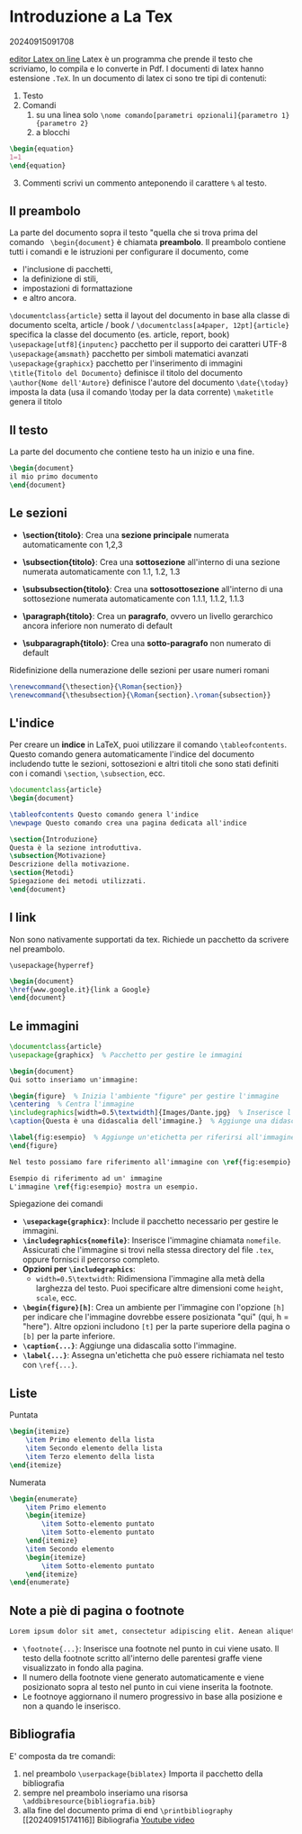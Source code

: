 # Introduzione a La Tex

20240915091708

[editor Latex on line](https://it.overleaf.com/)
Latex è un programma che prende il testo che scriviamo, lo compila e lo converte in Pdf.
I documenti di latex hanno estensione ``.TeX``.
In un documento di latex ci sono tre tipi di contenuti:

1. Testo
2. Comandi
    1. su una linea solo ``\nome comando[parametri opzionali]{parametro 1}{parametro 2}``
    2. a blocchi
```tex
\begin{equation}
1=1
\end{equation}
```
3. Commenti
   	scrivi un commento anteponendo il carattere ``%`` al testo.

## Il preambolo

La parte del documento sopra il testo "quella che si trova prima del comando
` \begin{document}` è chiamata **preambolo**. Il preambolo contiene tutti i comandi e le istruzioni per configurare il documento, come
- l'inclusione di pacchetti,
- la definizione di stili,
- impostazioni di formattazione
- e altro ancora. 
 
`\documentclass{article}` setta il layout del documento in base alla classe di documento scelta, article / book /
`\documentclass[a4paper, 12pt]{article}` specifica la classe del documento (es. article, report, book)
`\usepackage[utf8]{inputenc}` pacchetto per il supporto dei caratteri UTF-8
`\usepackage{amsmath}` pacchetto per simboli matematici avanzati
`\usepackage{graphicx}` pacchetto per l'inserimento di immagini
`\title{Titolo del Documento}` definisce il titolo del documento
`\author{Nome dell'Autore}` definisce l'autore del documento
`\date{\today}` imposta la data (usa il comando \today per la data corrente)
`\maketitle` genera il titolo

## Il testo
La parte del documento che contiene  testo ha un inizio e una fine.
```tex
\begin{document}
il mio primo documento
\end{document}
```
## Le sezioni
* **\section{titolo}**: Crea una **sezione principale** numerata automaticamente con 1,2,3

* **\subsection{titolo}**: Crea una **sottosezione** all'interno di una sezione numerata automaticamente con 1.1, 1.2, 1.3

* **\subsubsection{titolo}**: Crea una **sottosottosezione** all'interno di una sottosezione numerata automaticamente con 1.1.1, 1.1.2, 1.1.3

* **\paragraph{titolo}**: Crea un **paragrafo**, ovvero un livello gerarchico ancora inferiore non numerato di default

* **\subparagraph{titolo}**: Crea una **sotto-paragrafo** non numerato di default

Ridefinizione della numerazione delle sezioni per usare numeri romani 
```tex
\renewcommand{\thesection}{\Roman{section}}
\renewcommand{\thesubsection}{\Roman{section}.\roman{subsection}}
```
## L'indice
Per creare un **indice** in LaTeX, puoi utilizzare il comando `\tableofcontents`. Questo comando genera automaticamente l'indice del documento includendo tutte le sezioni, sottosezioni e altri titoli che sono stati definiti con i comandi `\section`, `\subsection`, ecc.
```tex
\documentclass{article}
\begin{document}

\tableofcontents Questo comando genera l'indice
\newpage Questo comando crea una pagina dedicata all'indice

\section{Introduzione}
Questa è la sezione introduttiva.
\subsection{Motivazione}
Descrizione della motivazione.
\section{Metodi}
Spiegazione dei metodi utilizzati.
\end{document}
```

## I link
Non sono nativamente supportati da tex. Richiede un pacchetto da scrivere nel preambolo.

`\usepackage{hyperref}`

```tex
\begin{document}
\href{www.google.it}{link a Google}
\end{document}
```
## Le immagini

```tex
\documentclass{article}
\usepackage{graphicx}  % Pacchetto per gestire le immagini

\begin{document}
Qui sotto inseriamo un'immagine:

\begin{figure}  % Inizia l'ambiente "figure" per gestire l'immagine
\centering  % Centra l'immagine
\includegraphics[width=0.5\textwidth]{Images/Dante.jpg}  % Inserisce l'immagine e ne imposta la larghezza
\caption{Questa è una didascalia dell'immagine.}  % Aggiunge una didascalia

\label{fig:esempio}  % Aggiunge un'etichetta per riferirsi all'immagine nel testo
\end{figure}

Nel testo possiamo fare riferimento all'immagine con \ref{fig:esempio}.

Esempio di riferimento ad un' immagine
L'immagine \ref{fig:esempio} mostra un esempio.

```
Spiegazione dei comandi
* **`\usepackage{graphicx}`**: Include il pacchetto necessario per gestire le immagini.
* **`\includegraphics{nomefile}`**: Inserisce l'immagine chiamata `nomefile`. Assicurati che l'immagine si trovi nella stessa directory del file `.tex`, oppure fornisci il percorso completo.
* **Opzioni per `\includegraphics`**:
  * `width=0.5\textwidth`: Ridimensiona l'immagine alla metà della larghezza del testo. Puoi specificare altre dimensioni come `height`, `scale`, ecc.
* **`\begin{figure}[h]`**: Crea un ambiente per l'immagine con l'opzione `[h]` per indicare che l'immagine dovrebbe essere posizionata "qui" (qui, h = "here"). Altre opzioni includono `[t]` per la parte superiore della pagina o `[b]` per la parte inferiore.
* **`\caption{...}`**: Aggiunge una didascalia sotto l'immagine.
* **`\label{...}`**: Assegna un'etichetta che può essere richiamata nel testo con `\ref{...}`.

## Liste
Puntata
```tex
\begin{itemize}
    \item Primo elemento della lista
    \item Secondo elemento della lista
    \item Terzo elemento della lista
\end{itemize}
```
Numerata
```tex
\begin{enumerate}
    \item Primo elemento
    \begin{itemize}
        \item Sotto-elemento puntato
        \item Sotto-elemento puntato
    \end{itemize}
    \item Secondo elemento
    \begin{itemize}
        \item Sotto-elemento puntato
    \end{itemize}
\end{enumerate}
```
## Note a piè di pagina o footnote
```tex
Lorem ipsum dolor sit amet, consectetur adipiscing elit. Aenean aliquet magna et semper fringilla at a urna.\footnote{Questa è la nota a piè di pagina.} Nullam eros quam, ullamcorper sodales ante a, mollis porttitor elit. Donec aliquet metus sed blandit sodales.\footnote{Questa è un'altra footnote.} Maecenas lacinia urna eu mi mattis, sit amet sodales sem vulputa. 
```
* `\footnote{...}`: Inserisce una footnote nel punto in cui viene usato. Il testo della footnote scritto all'interno delle parentesi graffe viene visualizzato in fondo alla pagina.
* Il numero della footnote viene generato automaticamente e viene posizionato sopra al testo nel punto in cui viene inserita la footnote.
* Le footnoye aggiornano il numero progressivo in base alla posizione e non a quando le inserisco.

## Bibliografia
E' composta da tre comandi:
 1. nel preambolo `\userpackage{biblatex}` Importa il pacchetto della bibliografia
 2. sempre nel preambolo inseriamo una risorsa` \addbibresource{bibliografia.bib}`
 3. alla fine del documento prima di end `\printbibliography `
[[20240915174116]]
   Bibliografia
  [Youtube video](https://www.youtube.com/watch?v=QY2zdhSY48M)